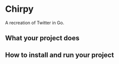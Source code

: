 # Chirpy

A recreation of Twitter in Go.

## What your project does


## How to install and run your project
